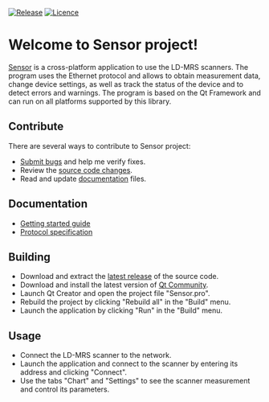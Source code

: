 [![Release](https://img.shields.io/badge/Release-v1.0.0-brightgreen.svg)](https://github.com/Grandbrain/Sensor/releases)
[![Licence](https://img.shields.io/badge/Licence-MIT-blue.svg)](https://github.com/Grandbrain/Sensor/blob/master/LICENSE)

# Welcome to Sensor project!

[Sensor](https://github.com/Grandbrain/Sensor) is a cross-platform application to use the LD-MRS scanners. The program uses the Ethernet protocol and allows to obtain measurement data, change device settings, as well as track the status of the device and to detect errors and warnings. The program is based on the Qt Framework and can run on all platforms supported by this library.


## Contribute

There are several ways to contribute to Sensor project:
* [Submit bugs](https://github.com/Grandbrain/Sensor/issues) and help me verify fixes.
* Review the [source code changes](https://github.com/Grandbrain/Sensor/pulls).
* Read and update [documentation](https://github.com/Grandbrain/Sensor/tree/master/Docs) files.


## Documentation

*  [Getting started guide](https://github.com/Grandbrain/Sensor/blob/master/Docs/Ethernet(en).pdf)
*  [Protocol specification](https://github.com/Grandbrain/Sensor/blob/master/Docs/Ethernet(en).pdf)


## Building

*  Download and extract the [latest release](https://github.com/Grandbrain/Sensor/releases) of the source code.
*  Download and install the latest version of [Qt Community](https://www.qt.io/ru/download-open-source).
*  Launch Qt Creator and open the project file "Sensor.pro".
*  Rebuild the project by clicking "Rebuild all" in the "Build" menu.
*  Launch the application by clicking "Run" in the "Build" menu.


## Usage

* Connect the LD-MRS scanner to the network.
* Launch the application and connect to the scanner by entering its address and clicking "Connect".
* Use the tabs "Chart" and "Settings" to see the scanner measurement and control its parameters.
